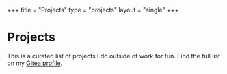 +++
title = "Projects"
type = "projects"
layout = "single"
+++

# Projects

This is a curated list of projects I do outside of work for fun. Find the full list on my [Gitea profile][1].

[1]: https://git.mzhang.io/michael
